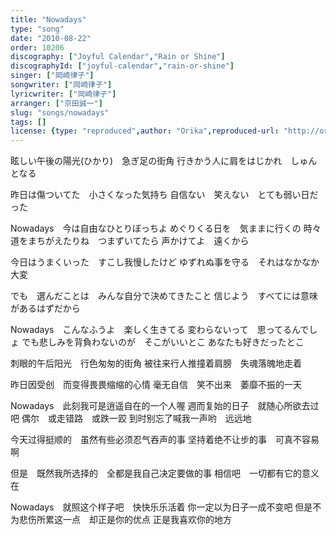 ```yaml
---
title: "Nowadays"
type: "song"
date: "2010-08-22"
order: 10206
discography: ["Joyful Calendar","Rain or Shine"]
discographyId: ["joyful-calendar","rain-or-shine"]
singer: ["岡崎律子"]
songwriter: ["岡崎律子"]
lyricwriter: ["岡崎律子"]
arranger: ["京田誠一"]
slug: "songs/nowadays"
tags: []
license: {type: "reproduced",author: "Orika",reproduced-url: "http://orikamushi.myweb.hinet.net/",reproduced-website: "織歌蟲網站"}
---
```


眩しい午後の陽光(ひかり)　急ぎ足の街角 
行きかう人に肩をはじかれ　しゅんとなる 

昨日は傷ついてた　小さくなった気持ち 
自信ない　笑えない　とても弱い日だった 

Nowadays　今は自由なひとりぼっちよ 
めぐりくる日を　気ままに行くの 
時々　道をまちがえたりね　つまずいてたら 
声かけてよ　遠くから 

今日はうまくいった　すこし我慢したけど 
ゆずれぬ事を守る　それはなかなか大変 

でも　選んだことは　みんな自分で決めてきたこと 
信じよう　すべてには意味があるはずだから 

Nowadays　こんなふうよ　楽しく生きてる 
変わらないって　思ってるんでしょ 
でも悲しみを背負わないのが　そこがいいとこ 
あなたも好きだったとこ

刺眼的午后阳光　行色匆匆的街角 
被往来行人推撞着肩膀　失魂落魄地走着 

昨日因受创　而变得畏畏缩缩的心情 
毫无自信　笑不出来　萎靡不振的一天 

Nowadays　此刻我可是逍遥自在的一个人喔 
週而复始的日子　就随心所欲去过吧 
偶尔　或走错路　或跌一跤 
到时别忘了喊我一声哟　远远地 

今天过得挺顺的　虽然有些必须忍气吞声的事 
坚持着绝不让步的事　可真不容易啊 

但是　既然我所选择的　全都是我自己决定要做的事 
相信吧　一切都有它的意义在 

Nowadays　就照这个样子吧　快快乐乐活着 
你一定以为日子一成不变吧 
但是不为悲伤所累这一点　却正是你的优点 
正是我喜欢你的地方
